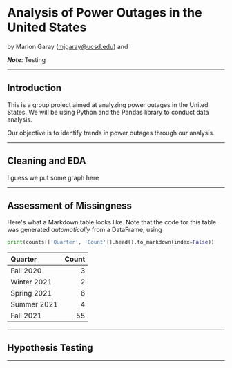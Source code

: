 # Analysis of Power Outages in the United States

by Marlon Garay (mjgaray@ucsd.edu) and 

***Note***: Testing

---

## Introduction

This is a group project aimed at analyzing power outages in the United States. We will be using Python and the Pandas library to conduct data analysis.

Our objective is to identify trends in power outages through our analysis.

---

## Cleaning and EDA

I guess we put some graph here

---

## Assessment of Missingness

Here's what a Markdown table looks like. Note that the code for this table was generated _automatically_ from a DataFrame, using

```py
print(counts[['Quarter', 'Count']].head().to_markdown(index=False))
```

| Quarter     |   Count |
|:------------|--------:|
| Fall 2020   |       3 |
| Winter 2021 |       2 |
| Spring 2021 |       6 |
| Summer 2021 |       4 |
| Fall 2021   |      55 |

---

## Hypothesis Testing


---
